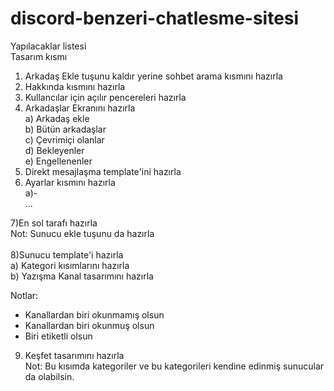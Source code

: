 # discord-benzeri-chatlesme-sitesi

Yapılacaklar listesi<br>
Tasarım kısmı<br>
1) Arkadaş Ekle tuşunu kaldır yerine sohbet arama kısmını hazırla<br>
2) Hakkında kısmını hazırla<br>
3) Kullancılar için açılır pencereleri hazırla<br>
4) Arkadaşlar Ekranını hazırla<br>
a) Arkadaş ekle<br>
b) Bütün arkadaşlar<br>
c) Çevrimiçi olanlar<br>
d) Bekleyenler<br>
e) Engellenenler<br>
5) Direkt mesajlaşma template'ini hazırla<br>
6) Ayarlar kısmını hazırla<br>
a)-<br>
...<br>

7)En sol tarafı hazırla<br>
Not: Sunucu ekle tuşunu da hazırla<br>
<br>
8)Sunucu template'i hazırla<br>
a) Kategori kısımlarını hazırla<br>
b) Yazışma Kanal tasarımını hazırla<br>

Notlar:<br>
- Kanallardan biri okunmamış olsun<br>
- Kanallardan biri okunmuş olsun<br>
- Biri etiketli olsun<br>

9) Keşfet tasarımını hazırla<br>
  Not: Bu kısımda kategoriler ve bu kategorileri kendine edinmiş sunucular da olabilsin.<br>
